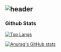 ![header](https://capsule-render.vercel.app/api?type=waving&color=gradient&height=120&animation=fadeIn&section=footer&text=🫤&fontAlign=70)
</br>
---
 ### Github Stats
[![Top Langs](https://github-readme-stats.vercel.app/api/top-langs/?username=ckm45)](https://github.com/anuraghazra/github-readme-stats)

[![Anurag's GitHub stats](https://github-readme-stats.vercel.app/api?username=깃허브아이디)](https://github.com/ckm45/github-readme-stats)
